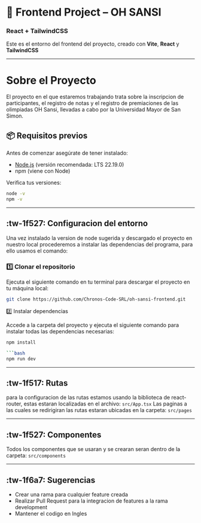 # 🚀 Frontend Project – OH SANSI

### React + TailwindCSS

Este es el entorno del frontend del proyecto, creado con **Vite**, **React** y **TailwindCSS**

---

# Sobre el Proyecto

El proyecto en el que estaremos trabajando trata sobre la inscripcion de participantes, el registro de notas y el registro de premiaciones de las olimpiadas OH Sansi, llevadas a cabo por la Universidad Mayor de San Simon.

## 📦 Requisitos previos

Antes de comenzar asegúrate de tener instalado:

- [Node.js](https://nodejs.org/) (versión recomendada: LTS 22.19.0)
- npm (viene con Node)

Verifica tus versiones:

```bash
node -v
npm -v
```

---

## :tw-1f527: Configuracion del entorno

Una vez instalado la version de node sugerida y descargado el proyecto en nuestro local procederemos a instalar las dependencias del programa, para ello usamos el comando:

### 1️⃣ Clonar el repositorio
Ejecuta el siguiente comando en tu terminal para descargar el proyecto en tu máquina local:  

```bash
git clone https://github.com/Chronos-Code-SRL/oh-sansi-frontend.git

```
2️⃣ Instalar dependencias

Accede a la carpeta del proyecto y ejecuta el siguiente comando para instalar todas las dependencias necesarias:
```bash
npm install

```bash
npm run dev
```

---

## :tw-1f517: Rutas

para la configuracion de las rutas estamos usando la biblioteca de react-router, estas estaran localizadas en el archivo: `src/App.tsx`
Las paginas a las cuales se redirigiran las rutas estaran ubicadas en la carpeta: `src/pages`

---

## :tw-1f527: Componentes

Todos los componentes que se usaran y se crearan seran dentro de la carpeta: `src/components`

---

## :tw-1f6a7: Sugerencias

- Crear una rama para cualquier feature creada
- Realizar Pull Request para la integracion de features a la rama development
- Mantener el codigo en Ingles
